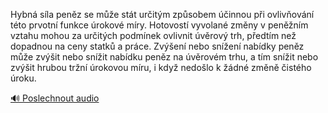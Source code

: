 
Hybná síla peněz se může stát určitým způsobem účinnou při ovlivňování této prvotní funkce úrokové míry. Hotovostí vyvolané změny v peněžním vztahu mohou za určitých podmínek ovlivnit úvěrový trh, předtím než dopadnou na ceny statků a práce. Zvýšení nebo snížení nabídky peněz může zvýšit nebo snížit nabídku peněz na úvěrovém trhu, a tím snížit nebo zvýšit hrubou tržní úrokovou míru, i když nedošlo k žádné změně čistého úroku.

[🔊 Poslechnout audio](/data/7-paragraphs/audio/chapter_99/para_001-Hybn-sla-penz-se-me-stt-uritm-zpsobem-i.mp3)
